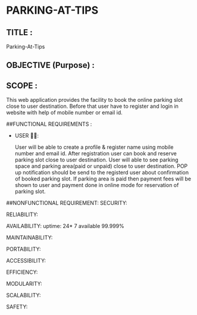 # PARKING-AT-TIPS
## TITLE :
Parking-At-Tips
## OBJECTIVE (Purpose) :


## SCOPE :
This web application provides the facility to book the online parking slot close to user destination. Before that user have to register and login in website with help of mobile number or email id.


##FUNCTIONAL REQUIREMENTS :
- USER 🙎‍♂️:

  User will be able to create a profile & register name using mobile number and email id.
  After registration user can book and reserve parking slot close to user destination.
  User will able to see parking space and parking area(paid or unpaid) close to user destination.
  POP up notification should be send to the registerd user about confirmation of booked parking slot.
  If parking area is paid then payment fees will be shown to user and payment done in online mode for reservation of parking slot.

##NONFUNCTIONAL REQUIREMENT:
SECURITY:

RELIABILITY:

AVAILABILITY:
uptime: 24* 7 available 99.999%

MAINTAINABILITY:

PORTABILITY:

ACCESSIBILITY:

EFFICIENCY:

MODULARITY:

SCALABILITY:

SAFETY:


